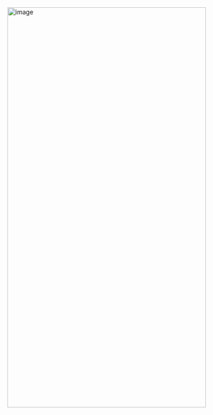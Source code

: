 <img width="447" height="901" alt="image" src="https://github.com/user-attachments/assets/eda3de07-0a1c-41b0-addb-4b7bc2da2dbd" />
